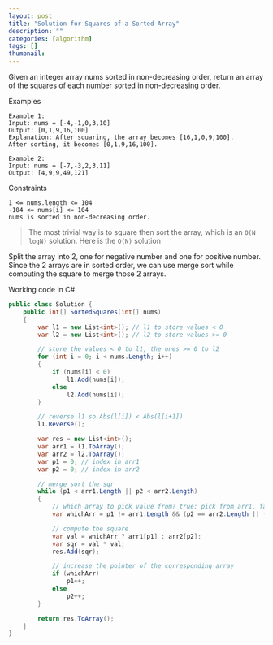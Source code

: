 ```yaml
---
layout: post
title: "Solution for Squares of a Sorted Array"
description: ""
categories: [algorithm]
tags: []
thumbnail:
---
```


Given an integer array nums sorted in non-decreasing order, return an array of the squares of each number sorted in non-decreasing order.

Examples
```
Example 1:
Input: nums = [-4,-1,0,3,10]
Output: [0,1,9,16,100]
Explanation: After squaring, the array becomes [16,1,0,9,100].
After sorting, it becomes [0,1,9,16,100].

Example 2:
Input: nums = [-7,-3,2,3,11]
Output: [4,9,9,49,121]
```

Constraints
```
1 <= nums.length <= 104
-104 <= nums[i] <= 104
nums is sorted in non-decreasing order.
```

> The most trivial way is to square then sort the array, which is an `O(N logN)` solution. Here is
> the `O(N)` solution

<!-- more -->

Split the array into 2, one for negative number and one for positive number. Since the 2 arrays are
in sorted order, we can use merge sort while computing the square to merge those 2 arrays.

Working code in C#

```csharp
public class Solution {
    public int[] SortedSquares(int[] nums)
    {
        var l1 = new List<int>(); // l1 to store values < 0
        var l2 = new List<int>(); // l2 to store values >= 0

        // store the values < 0 to l1, the ones >= 0 to l2
        for (int i = 0; i < nums.Length; i++)
        {
            if (nums[i] < 0)
                l1.Add(nums[i]);
            else
                l2.Add(nums[i]);
        }

        // reverse l1 so Abs(l[i]) < Abs(l[i+1])
        l1.Reverse();

        var res = new List<int>();
        var arr1 = l1.ToArray();
        var arr2 = l2.ToArray();
        var p1 = 0; // index in arr1
        var p2 = 0; // index in arr2

        // merge sort the sqr
        while (p1 < arr1.Length || p2 < arr2.Length)
        {
            // which array to pick value from? true: pick from arr1, false: pick from arr2
            var whichArr = p1 != arr1.Length && (p2 == arr2.Length || (Math.Abs(arr1[p1]) < arr2[p2]));

            // compute the square
            var val = whichArr ? arr1[p1] : arr2[p2];
            var sqr = val * val;
            res.Add(sqr);

            // increase the pointer of the corresponding array
            if (whichArr)
                p1++;
            else
                p2++;
        }

        return res.ToArray();
    }
}
```
